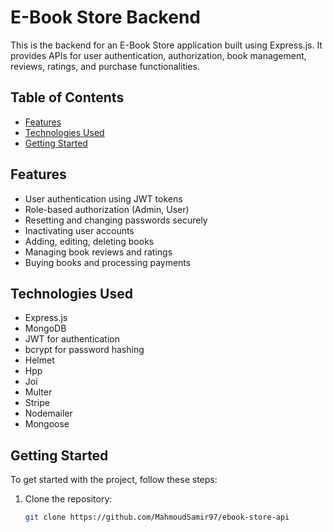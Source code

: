 # E-Book Store Backend

This is the backend for an E-Book Store application built using Express.js. It provides APIs for user authentication, authorization, book management, reviews, ratings, and purchase functionalities.

## Table of Contents

- [Features](#features)
- [Technologies Used](#technologies-used)
- [Getting Started](#getting-started)

## Features

- User authentication using JWT tokens
- Role-based authorization (Admin, User)
- Resetting and changing passwords securely
- Inactivating user accounts
- Adding, editing, deleting books
- Managing book reviews and ratings
- Buying books and processing payments

## Technologies Used

- Express.js
- MongoDB
- JWT for authentication
- bcrypt for password hashing
- Helmet
- Hpp
- Joi
- Multer
- Stripe
- Nodemailer
- Mongoose

## Getting Started

To get started with the project, follow these steps:

1. Clone the repository:

   ```bash
   git clone https://github.com/MahmoudSamir97/ebook-store-api
